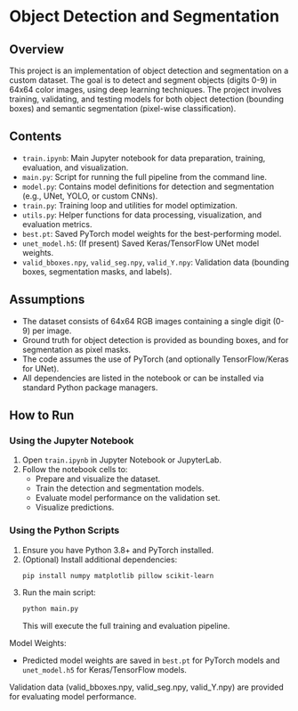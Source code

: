 # Object Detection and Segmentation

## Overview

This project is an implementation of object detection and segmentation on a custom dataset. The goal is to detect and segment objects (digits 0-9) in 64x64 color images, using deep learning techniques. The project involves training, validating, and testing models for both object detection (bounding boxes) and semantic segmentation (pixel-wise classification).

## Contents

- `train.ipynb`: Main Jupyter notebook for data preparation, training, evaluation, and visualization.
- `main.py`: Script for running the full pipeline from the command line.
- `model.py`: Contains model definitions for detection and segmentation (e.g., UNet, YOLO, or custom CNNs).
- `train.py`: Training loop and utilities for model optimization.
- `utils.py`: Helper functions for data processing, visualization, and evaluation metrics.
- `best.pt`: Saved PyTorch model weights for the best-performing model.
- `unet_model.h5`: (If present) Saved Keras/TensorFlow UNet model weights.
- `valid_bboxes.npy`, `valid_seg.npy`, `valid_Y.npy`: Validation data (bounding boxes, segmentation masks, and labels).

## Assumptions

- The dataset consists of 64x64 RGB images containing a single digit (0-9) per image.
- Ground truth for object detection is provided as bounding boxes, and for segmentation as pixel masks.
- The code assumes the use of PyTorch (and optionally TensorFlow/Keras for UNet).
- All dependencies are listed in the notebook or can be installed via standard Python package managers.

## How to Run

### Using the Jupyter Notebook

1. Open `train.ipynb` in Jupyter Notebook or JupyterLab.
2. Follow the notebook cells to:
   - Prepare and visualize the dataset.
   - Train the detection and segmentation models.
   - Evaluate model performance on the validation set.
   - Visualize predictions.

### Using the Python Scripts

1. Ensure you have Python 3.8+ and PyTorch installed.
2. (Optional) Install additional dependencies:
   ```sh
   pip install numpy matplotlib pillow scikit-learn
    ```
3. Run the main script:
   ```sh
   python main.py
   ```
   This will execute the full training and evaluation pipeline.

Model Weights:
- Predicted model weights are saved in `best.pt` for PyTorch models and `unet_model.h5` for Keras/TensorFlow models.

Validation data (valid_bboxes.npy, valid_seg.npy, valid_Y.npy) are provided for evaluating model performance.
